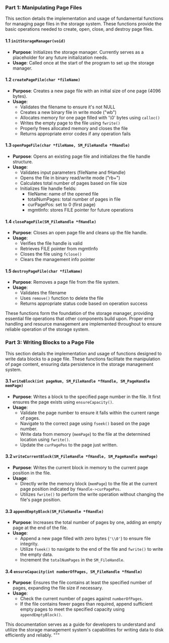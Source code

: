 ### Part 1: Manipulating Page Files

This section details the implementation and usage of fundamental functions for managing page files in the storage system. These functions provide the basic operations needed to create, open, close, and destroy page files.

#### 1.1 `initStorageManager(void)`
- **Purpose**: Initializes the storage manager. Currently serves as a placeholder for any future initialization needs.
- **Usage**: Called once at the start of the program to set up the storage manager.

#### 1.2 `createPageFile(char *fileName)`
- **Purpose**: Creates a new page file with an initial size of one page (4096 bytes).
- **Usage**:
  - Validates the filename to ensure it's not NULL
  - Creates a new binary file in write mode ("wb")
  - Allocates memory for one page filled with '\0' bytes using `calloc()`
  - Writes the empty page to the file using `fwrite()`
  - Properly frees allocated memory and closes the file
  - Returns appropriate error codes if any operation fails

#### 1.3 `openPageFile(char *fileName, SM_FileHandle *fHandle)`
- **Purpose**: Opens an existing page file and initializes the file handle structure.
- **Usage**:
  - Validates input parameters (fileName and fHandle)
  - Opens the file in binary read/write mode ("rb+")
  - Calculates total number of pages based on file size
  - Initializes file handle fields:
    - fileName: name of the opened file
    - totalNumPages: total number of pages in file
    - curPagePos: set to 0 (first page)
    - mgmtInfo: stores FILE pointer for future operations

#### 1.4 `closePageFile(SM_FileHandle *fHandle)`
- **Purpose**: Closes an open page file and cleans up the file handle.
- **Usage**:
  - Verifies the file handle is valid
  - Retrieves FILE pointer from mgmtInfo
  - Closes the file using `fclose()`
  - Clears the management info pointer

#### 1.5 `destroyPageFile(char *fileName)`
- **Purpose**: Removes a page file from the file system.
- **Usage**:
  - Validates the filename
  - Uses `remove()` function to delete the file
  - Returns appropriate status code based on operation success

These functions form the foundation of the storage manager, providing essential file operations that other components build upon. Proper error handling and resource management are implemented throughout to ensure reliable operation of the storage system.

### Part 3: Writing Blocks to a Page File

This section details the implementation and usage of functions designed to write data blocks to a page file. These functions facilitate the manipulation of page content, ensuring data persistence in the storage management system.

#### 3.1 `writeBlock(int pageNum, SM_FileHandle *fHandle, SM_PageHandle memPage)`
- **Purpose**: Writes a block to the specified page number in the file. It first ensures the page exists using `ensureCapacity()`.
- **Usage**:
  - Validate the page number to ensure it falls within the current range of pages.
  - Navigate to the correct page using `fseek()` based on the page number.
  - Write data from memory (`memPage`) to the file at the determined location using `fwrite()`.
  - Update the `curPagePos` to the page just written.

#### 3.2 `writeCurrentBlock(SM_FileHandle *fHandle, SM_PageHandle memPage)`
- **Purpose**: Writes the current block in memory to the current page position in the file.
- **Usage**:
  - Directly write the memory block (`memPage`) to the file at the current page position indicated by `fHandle->curPagePos`.
  - Utilizes `fwrite()` to perform the write operation without changing the file's page position.

#### 3.3 `appendEmptyBlock(SM_FileHandle *fHandle)`
- **Purpose**: Increases the total number of pages by one, adding an empty page at the end of the file.
- **Usage**:
  - Append a new page filled with zero bytes (`'\\0'`) to ensure file integrity.
  - Utilize `fseek()` to navigate to the end of the file and `fwrite()` to write the empty data.
  - Increment the `totalNumPages` in the `SM_FileHandle`.

#### 3.4 `ensureCapacity(int numberOfPages, SM_FileHandle *fHandle)`
- **Purpose**: Ensures the file contains at least the specified number of pages, expanding the file size if necessary.
- **Usage**:
  - Check the current number of pages against `numberOfPages`.
  - If the file contains fewer pages than required, append sufficient empty pages to meet the specified capacity using `appendEmptyBlock()`.

This documentation serves as a guide for developers to understand and utilize the storage management system's capabilities for writing data to disk efficiently and reliably.
"""

